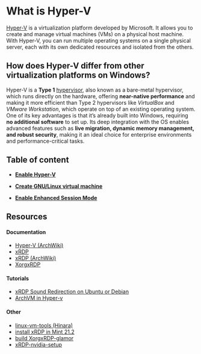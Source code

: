 # What is Hyper-V

[Hyper-V](https://learn.microsoft.com/en-us/windows-server/virtualization/hyper-v/hyper-v-technology-overview) is a virtualization platform developed by Microsoft. It allows you to create and manage virtual machines (VMs) on a physical host machine. With Hyper-V, you can run multiple operating systems on a single physical server, each with its own dedicated resources and isolated from the others.

## How does Hyper-V differ from other virtualization platforms on Windows?

Hyper-V is a **Type 1** [hypervisor](https://en.wikipedia.org/wiki/Hypervisor), also known as a bare-metal hypervisor, which runs directly on the hardware, offering **near-native performance** and making it more efficient than Type 2 hypervisors like *VirtualBox* and *VMware Workstation*, which operate on top of an existing operating system. One of its key advantages is that it’s already built into Windows, requiring **no additional software** to set up. Its deep integration with the OS enables advanced features such as **live migration, dynamic memory management, and robust security**, making it an ideal choice for enterprise environments and performance-critical tasks.


## Table of content


* **[Enable Hyper-V](./enable-hyper-v/README.md)**

* **[Create GNU/Linux virtual machine](./create-linux-vm/README.md)**

* **[Enable Enhanced Session Mode](./enable-enhanced-session-mode/README.md)**


## Resources

#### Documentation
- [Hyper-V (ArchWiki)](https://wiki.archlinux.org/title/Hyper-V#Virtual-machine-creation)
- [xRDP](https://github.com/neutrinolabs/xrdp/wiki)
- [xRDP (ArchWiki)](https://wiki.archlinux.org/title/Xrdp)
- [XorgxRDP](https://github.com/neutrinolabs/xorgxrdp/wiki)
#### Tutorials
- [xRDP Sound Redirection on Ubuntu or Debian](https://c-nergy.be/blog/?p=17734) 
- [ArchVM in Hyper-v](https://github.com/k247tEK/archVM-Hyper-V)

#### Other
- [linux-vm-tools (Hinara)](https://github.com/Hinara/linux-vm-tools) 
- [install xRDP in Mint 21.2](https://gist.github.com/ParkWardRR/2ab9b5d41bbaceca8471d591755a1898)
- [build XorgxRDP-glamor](https://gist.github.com/rcarmo/b4ce5a130e5b8de4e8d1db6b7965eedc)
- [xRDP-nvidia-setup](https://gist.github.com/Nexarian/0eb26a3284b21b55b6e1e8653ed88ec9)
